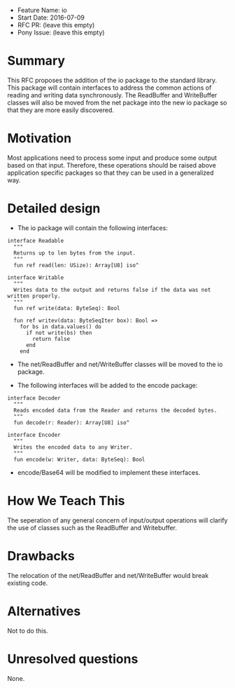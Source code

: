- Feature Name: io
- Start Date: 2016-07-09
- RFC PR: (leave this empty)
- Pony Issue: (leave this empty)

# Summary

This RFC proposes the addition of the io package to the standard library. This package will contain interfaces to address the common actions of reading and writing data synchronously. The ReadBuffer and WriteBuffer classes will also be moved from the net package into the new io package so that they are more easily discovered.

# Motivation

Most applications need to process some input and produce some output based on that input. Therefore, these operations should be raised above application specific packages so that they can be used in a generalized way.

# Detailed design

- The io package will contain the following interfaces:
```pony
interface Readable
  """
  Returns up to len bytes from the input.
  """
  fun ref read(len: USize): Array[U8] iso^

interface Writable
  """
  Writes data to the output and returns false if the data was not written properly.
  """
  fun ref write(data: ByteSeq): Bool
  
  fun ref writev(data: ByteSeqIter box): Bool =>
    for bs in data.values() do
      if not write(bs) then
        return false
      end
    end
```

- The net/ReadBuffer and net/WriteBuffer classes will be moved to the io package.

- The following interfaces will be added to the encode package:
```pony
interface Decoder
  """
  Reads encoded data from the Reader and returns the decoded bytes.
  """
  fun decode(r: Reader): Array[U8] iso^

interface Encoder
  """
  Writes the encoded data to any Writer.
  """
  fun encode(w: Writer, data: ByteSeq): Bool
```

- encode/Base64 will be modified to implement these interfaces.

# How We Teach This

The seperation of any general concern of input/output operations will clarify the use of classes such as the ReadBuffer and Writebuffer.

# Drawbacks

The relocation of the net/ReadBuffer and net/WriteBuffer would break existing code.

# Alternatives

Not to do this.

# Unresolved questions

None.

